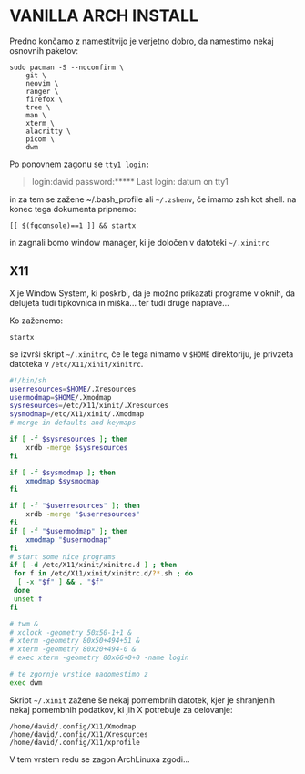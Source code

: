 # VANILLA ARCH INSTALL

Predno končamo z namestitvijo je verjetno dobro, da namestimo nekaj osnovnih paketov:

    sudo pacman -S --noconfirm \
        git \
        neovim \
        ranger \
        firefox \
        tree \
        man \
        xterm \
        alacritty \
        picom \
        dwm

Po ponovnem zagonu se `tty1 login:`

> login:david
> password:*****
> Last login: datum on tty1

in za tem se zažene ~/.bash_profile ali `~/.zshenv`, če imamo zsh kot shell.
na konec tega dokumenta pripnemo:

    [[ $(fgconsole)==1 ]] && startx

in zagnali bomo window manager, ki je določen v datoteki `~/.xinitrc`

## X11

X je Window System, ki poskrbi, da je možno prikazati programe v oknih, da delujeta 
tudi tipkovnica in miška... ter tudi druge naprave...

Ko zaženemo:

    startx

se izvrši skript `~/.xinitrc`, če le tega nimamo v `$HOME` direktoriju, je privzeta
datoteka v `/etc/X11/xinit/xinitrc`.

```bash
#!/bin/sh
userresources=$HOME/.Xresources
usermodmap=$HOME/.Xmodmap
sysresources=/etc/X11/xinit/.Xresources
sysmodmap=/etc/X11/xinit/.Xmodmap
# merge in defaults and keymaps

if [ -f $sysresources ]; then
    xrdb -merge $sysresources
fi

if [ -f $sysmodmap ]; then
    xmodmap $sysmodmap
fi

if [ -f "$userresources" ]; then
    xrdb -merge "$userresources"
fi
if [ -f "$usermodmap" ]; then
    xmodmap "$usermodmap"
fi
# start some nice programs
if [ -d /etc/X11/xinit/xinitrc.d ] ; then
 for f in /etc/X11/xinit/xinitrc.d/?*.sh ; do
  [ -x "$f" ] && . "$f"
 done
 unset f
fi

# twm &
# xclock -geometry 50x50-1+1 &
# xterm -geometry 80x50+494+51 &
# xterm -geometry 80x20+494-0 &
# exec xterm -geometry 80x66+0+0 -name login

# te zgornje vrstice nadomestimo z 
exec dwm
```

Skript `~/.xinit` zažene še nekaj pomembnih datotek, kjer je shranjenih nekaj
pomembnih podatkov, ki jih X potrebuje za delovanje:

    /home/david/.config/X11/Xmodmap
    /home/david/.config/X11/Xresources
    /home/david/.config/X11/xprofile

V tem vrstem redu se zagon ArchLinuxa zgodi...
